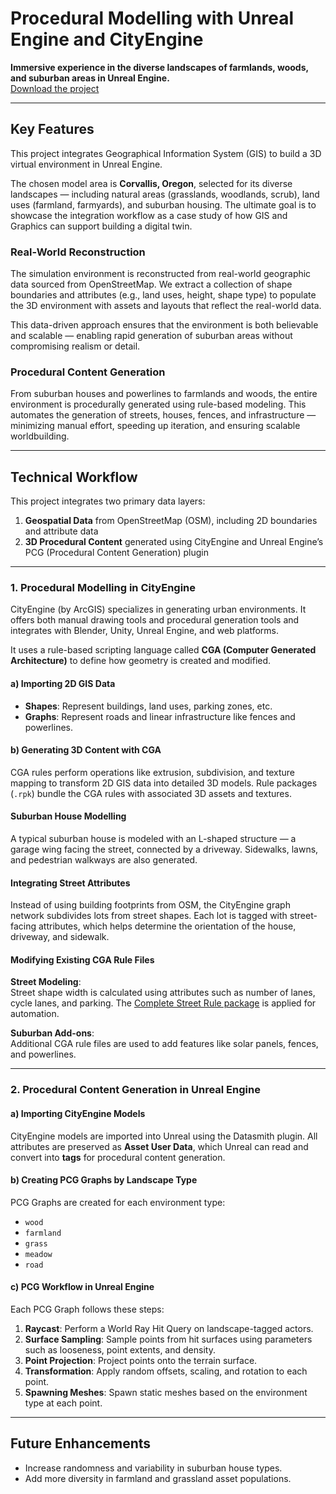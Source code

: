 # Procedural Modelling with Unreal Engine and CityEngine

**Immersive experience in the diverse landscapes of farmlands, woods, and suburban areas in Unreal Engine.**  
[Download the project](https://github.com/XLRSeatingBuck-Org/UE-CityEngine)

---

## Key Features

This project integrates Geographical Information System (GIS) to build a 3D virtual environment in Unreal Engine.

The chosen model area is **Corvallis, Oregon**, selected for its diverse landscapes — including natural areas (grasslands, woodlands, scrub), land uses (farmland, farmyards), and suburban housing. The ultimate goal is to showcase the integration workflow as a case study of how GIS and Graphics can support building a digital twin.

### Real-World Reconstruction

The simulation environment is reconstructed from real-world geographic data sourced from OpenStreetMap. We extract a collection of shape boundaries and attributes (e.g., land uses, height, shape type) to populate the 3D environment with assets and layouts that reflect the real-world data.

This data-driven approach ensures that the environment is both believable and scalable — enabling rapid generation of suburban areas without compromising realism or detail.

### Procedural Content Generation

From suburban houses and powerlines to farmlands and woods, the entire environment is procedurally generated using rule-based modeling. This automates the generation of streets, houses, fences, and infrastructure — minimizing manual effort, speeding up iteration, and ensuring scalable worldbuilding.

---

## Technical Workflow

This project integrates two primary data layers:

1. **Geospatial Data** from OpenStreetMap (OSM), including 2D boundaries and attribute data  
2. **3D Procedural Content** generated using CityEngine and Unreal Engine’s PCG (Procedural Content Generation) plugin

---

### 1. Procedural Modelling in CityEngine

CityEngine (by ArcGIS) specializes in generating urban environments. It offers both manual drawing tools and procedural generation tools and integrates with Blender, Unity, Unreal Engine, and web platforms.

It uses a rule-based scripting language called **CGA (Computer Generated Architecture)** to define how geometry is created and modified.

#### a) Importing 2D GIS Data

- **Shapes**: Represent buildings, land uses, parking zones, etc.
- **Graphs**: Represent roads and linear infrastructure like fences and powerlines.

#### b) Generating 3D Content with CGA

CGA rules perform operations like extrusion, subdivision, and texture mapping to transform 2D GIS data into detailed 3D models. Rule packages (`.rpk`) bundle the CGA rules with associated 3D assets and textures.

#### Suburban House Modelling

A typical suburban house is modeled with an L-shaped structure — a garage wing facing the street, connected by a driveway. Sidewalks, lawns, and pedestrian walkways are also generated.

#### Integrating Street Attributes

Instead of using building footprints from OSM, the CityEngine graph network subdivides lots from street shapes. Each lot is tagged with street-facing attributes, which helps determine the orientation of the house, driveway, and sidewalk.

#### Modifying Existing CGA Rule Files

**Street Modeling**:  
Street shape width is calculated using attributes such as number of lanes, cycle lanes, and parking. The [Complete Street Rule package](https://github.com/d-wasserman/Complete_Street_Rule) is applied for automation.

**Suburban Add-ons**:  
Additional CGA rule files are used to add features like solar panels, fences, and powerlines.

---

### 2. Procedural Content Generation in Unreal Engine

#### a) Importing CityEngine Models

CityEngine models are imported into Unreal using the Datasmith plugin. All attributes are preserved as **Asset User Data**, which Unreal can read and convert into **tags** for procedural content generation.

#### b) Creating PCG Graphs by Landscape Type

PCG Graphs are created for each environment type:

- `wood`
- `farmland`
- `grass`
- `meadow`
- `road`

#### c) PCG Workflow in Unreal Engine

Each PCG Graph follows these steps:

1. **Raycast**: Perform a World Ray Hit Query on landscape-tagged actors.
2. **Surface Sampling**: Sample points from hit surfaces using parameters such as looseness, point extents, and density.
3. **Point Projection**: Project points onto the terrain surface.
4. **Transformation**: Apply random offsets, scaling, and rotation to each point.
5. **Spawning Meshes**: Spawn static meshes based on the environment type at each point.

---

## Future Enhancements

- Increase randomness and variability in suburban house types.
- Add more diversity in farmland and grassland asset populations.
